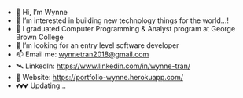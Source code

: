 - 👋 Hi, I’m Wynne
- 👀 I’m interested in building new technology things for the world...!
- 🌱 I graduated Computer Programming & Analyst program at George Brown College
- 💞️ I’m looking for an entry level software developer
- 📫 Email me: wynnetran2018@gmail.com
- 🛰 LinkedIn: https://www.linkedin.com/in/wynne-tran/
- 🌈 Website: https://portfolio-wynne.herokuapp.com/
- 💕💕💕 Updating...

<!---
Wynne-Tran/Wynne-Tran is a ✨ special ✨ repository because its `README.md` (this file) appears on your GitHub profile.
You can click the Preview link to take a look at your changes.
--->
